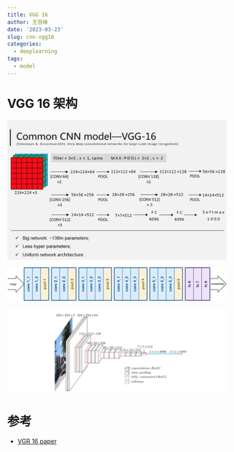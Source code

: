```yaml
---
title: VGG 16
author: 王哲峰
date: '2023-03-23'
slug: cnn-vgg16
categories:
  - deeplearning
tags:
  - model
---
```


# VGG 16 架构

![img](images/vgg16.png)

![img](images/vgg16.webp)

![img](images/vgg162.png)




# 参考

* [VGR 16 paper](https://arxiv.org/pdf/1409.1556.pdf?ref=blog.paperspace.com)
